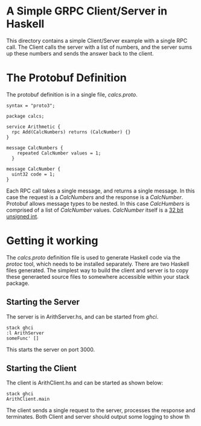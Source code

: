 # A Simple GRPC Client/Server in Haskell
This directory contains a simple Client/Server example with a single RPC call.
The Client calls the server with a list of numbers, and the server sums up these numbers and sends the answer back to the client.

# The Protobuf Definition
The protobuf definition is in a single file, *calcs.proto*.
```
syntax = "proto3";

package calcs;

service Arithmetic {
  rpc Add(CalcNumbers) returns (CalcNumber) {}
}

message CalcNumbers {
    repeated CalcNumber values = 1;
  }

message CalcNumber {
  uint32 code = 1;
}
```

Each RPC call takes a single message, and returns a single message.  In this case the request is a *CalcNumbers* and the response is a *CalcNumber*.  Protobuf allows message types to be nested.  In this case *CalcHumbers* is comprised of a list of *CalcNumber* values.  *CalcNumber* itself is a [32 bit unsigned int](https://developers.google.com/protocol-buffers/docs/proto3#scalar_value_types).

# Getting it working
The *calcs.proto* definition file is used to generate Haskell code via the *protoc* tool, which needs to be installed separately.  There are two Haskell files generated. The simplest way to build the client and server is to copy these generaeted source files to somewhere accessible within your stack package.

## Starting the Server
The server is in ArithServer.hs, and can be started from *ghci*.

~~~
stack ghci
:l ArithServer
someFunc' []
~~~

This starts the server on port 3000.

## Starting the Client
The client is ArithClient.hs and can be started as shown below:

~~~
stack ghci
ArithClient.main
~~~

The client sends a single request to the server, processes the response and terminates.
Both Client and server should output some logging to show th